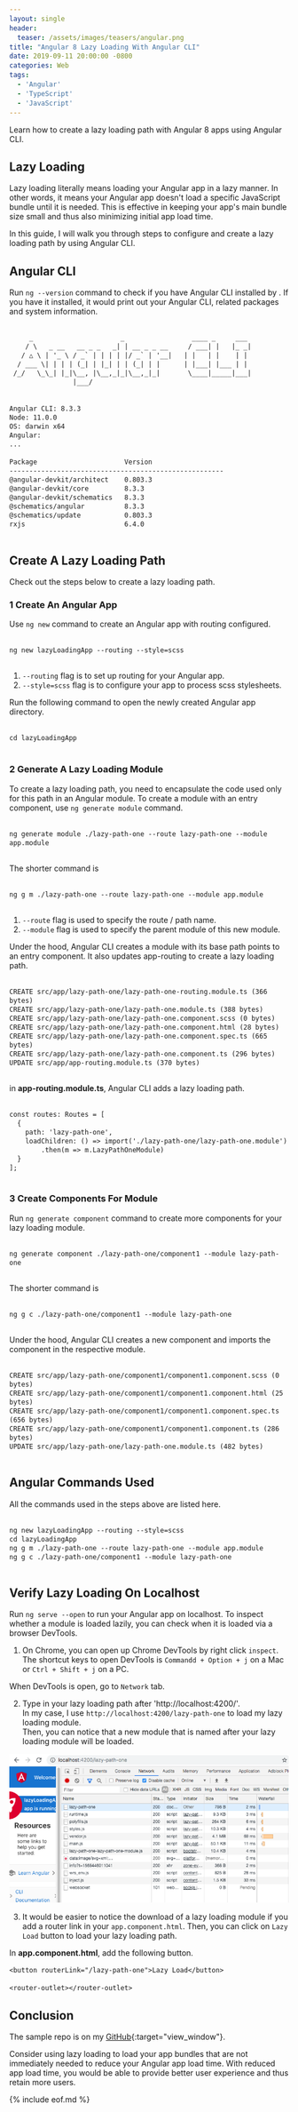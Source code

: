 ```yaml
---
layout: single
header: 
  teaser: /assets/images/teasers/angular.png
title: "Angular 8 Lazy Loading With Angular CLI"
date: 2019-09-11 20:00:00 -0800
categories: Web
tags: 
  - 'Angular'
  - 'TypeScript'
  - 'JavaScript'
---
```

Learn how to create a lazy loading path with Angular 8 apps using Angular CLI.    

## Lazy Loading
Lazy loading literally means loading your Angular app in a lazy manner. In other words, it means your Angular app doesn't load a specific JavaScript bundle until it is needed. This is effective in keeping your app's main bundle size small and thus also minimizing initial app load time.   

In this guide, I will walk you through steps to configure and create a lazy loading path by using Angular CLI.  

## Angular CLI
Run `ng --version` command to check if you have Angular CLI installed by . If you have it installed, it would print out your Angular CLI, related packages and system information.  

<pre class='code'><code>
     _                      _                 ____ _     ___
    / \   _ __   __ _ _   _| | __ _ _ __     / ___| |   |_ _|
   / △ \ | '_ \ / _` | | | | |/ _` | '__|   | |   | |    | |
  / ___ \| | | | (_| | |_| | | (_| | |      | |___| |___ | |
 /_/   \_\_| |_|\__, |\__,_|_|\__,_|_|       \____|_____|___|
                |___/
    

Angular CLI: 8.3.3
Node: 11.0.0
OS: darwin x64
Angular: 
... 

Package                      Version
------------------------------------------------------
@angular-devkit/architect    0.803.3
@angular-devkit/core         8.3.3
@angular-devkit/schematics   8.3.3
@schematics/angular          8.3.3
@schematics/update           0.803.3
rxjs                         6.4.0

</code></pre>

## Create A Lazy Loading Path
Check out the steps below to create a lazy loading path.   

### 1 Create An Angular App
Use `ng new` command to create an Angular app with routing configured.  

<pre class='code'><code>
ng new lazyLoadingApp --routing --style=scss

</code></pre>

1. `--routing` flag is to set up routing for your Angular app.
2. `--style=scss` flag is to configure your app to process scss stylesheets. 

Run the following command to open the newly created Angular app directory.  

<pre class='code'><code>
cd lazyLoadingApp

</code></pre>

### 2 Generate A Lazy Loading Module  
To create a lazy loading path, you need to encapsulate the code used only for this path in an Angular module. To create a module with an entry component, use `ng generate module` command.   
 
<pre class='code'><code>
ng generate module ./lazy-path-one --route lazy-path-one --module app.module

</code></pre>

The shorter command is
<pre class='code'><code>
ng g m ./lazy-path-one --route lazy-path-one --module app.module

</code></pre>

1. `--route` flag is used to specify the route / path name.  
2. `--module` flag is used to specify the parent module of this new module.  

Under the hood, Angular CLI creates a module with its base path points to an entry component. It also updates app-routing to create a lazy loading path.   

<pre class='code'><code>
CREATE src/app/lazy-path-one/lazy-path-one-routing.module.ts (366 bytes)
CREATE src/app/lazy-path-one/lazy-path-one.module.ts (388 bytes)
CREATE src/app/lazy-path-one/lazy-path-one.component.scss (0 bytes)
CREATE src/app/lazy-path-one/lazy-path-one.component.html (28 bytes)
CREATE src/app/lazy-path-one/lazy-path-one.component.spec.ts (665 bytes)
CREATE src/app/lazy-path-one/lazy-path-one.component.ts (296 bytes)
UPDATE src/app/app-routing.module.ts (370 bytes)

</code></pre>

in **app-routing.module.ts**, Angular CLI adds a lazy loading path.   

<pre class='code'><code>
const routes: Routes = [
  {
    path: 'lazy-path-one', 
    loadChildren: () => import('./lazy-path-one/lazy-path-one.module')
        .then(m => m.LazyPathOneModule)
  }
];

</code></pre>

### 3 Create Components For Module
Run `ng generate component` command to create more components for your lazy loading module.

<pre class='code'><code>
ng generate component ./lazy-path-one/component1 --module lazy-path-one

</code></pre>

The shorter command is  
<pre class='code'><code>
ng g c ./lazy-path-one/component1 --module lazy-path-one

</code></pre>

Under the hood, Angular CLI creates a new component and imports the component in the respective module.  

<pre class='code'><code>
CREATE src/app/lazy-path-one/component1/component1.component.scss (0 bytes)
CREATE src/app/lazy-path-one/component1/component1.component.html (25 bytes)
CREATE src/app/lazy-path-one/component1/component1.component.spec.ts (656 bytes)
CREATE src/app/lazy-path-one/component1/component1.component.ts (286 bytes)
UPDATE src/app/lazy-path-one/lazy-path-one.module.ts (482 bytes)

</code></pre>

## Angular Commands Used
All the commands used in the steps above are listed here.  

<pre class='code'><code>
ng new lazyLoadingApp --routing --style=scss
cd lazyLoadingApp
ng g m ./lazy-path-one --route lazy-path-one --module app.module
ng g c ./lazy-path-one/component1 --module lazy-path-one

</code></pre>


## Verify Lazy Loading On Localhost
Run `ng serve --open` to run your Angular app on localhost. To inspect whether a module is loaded lazily, you can check when it is loaded via a browser DevTools. 

1) On Chrome, you can open up Chrome DevTools by right click `inspect`. The shortcut keys to open DevTools is `Commandd + Option + j` on a Mac or `Ctrl + Shift + j` on a PC.

When DevTools is open, go to `Network` tab.  

2) Type in your lazy loading path after 'http://localhost:4200/'.   
In my case, I use `http://localhost:4200/lazy-path-one` to load my lazy loading module.    
Then, you can notice that a new module that is named after your lazy loading module will be loaded.  

![Inspect Lazy Loaded Module On Chrome DevTools Network Tab](/assets/images/2019-09-11-angular-8-lazy-loading-with-angular-cli/lazy-loading-module-on-network-tab.png)

3) It would be easier to notice the download of a lazy loading module if you add a router link in your `app.component.html`. Then, you can click on `Lazy Load` button to load your lazy loading path.   

In **app.component.html**, add the following button.    

```
<button routerLink="/lazy-path-one">Lazy Load</button>

<router-outlet></router-outlet>
```

## Conclusion
The sample repo is on my [GitHub](https://github.com/Jun711/Angular8LazyLoading){:target="view_window"}.   

Consider using lazy loading to load your app bundles that are not immediately needed to reduce your Angular app load time. With reduced app load time, you would be able to provide better user experience and thus retain more users.  

{% include eof.md %}